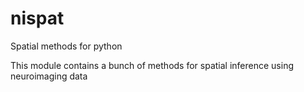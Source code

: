# nispat
Spatial methods for python

This module contains a bunch of methods for spatial inference using neuroimaging data
